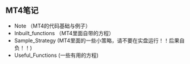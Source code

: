 ## MT4笔记
- Note （MT4的代码基础与例子）
- Inbuilt_functions （MT4里面自带的方程）
- Sample_Strategy   (MT4里面的一些小策略，请不要在实盘运行！！后果自负！！)
- Useful_Functions  (一些有用的方程)
